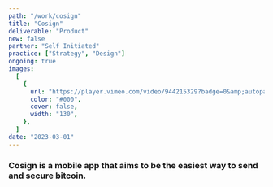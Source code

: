 ```yaml
---
path: "/work/cosign"
title: "Cosign"
deliverable: "Product"
new: false
partner: "Self Initiated"
practice: ["Strategy", "Design"]
ongoing: true
images:
  [
    {
      url: "https://player.vimeo.com/video/944215329?badge=0&amp;autopause=0&amp;player_id=0&amp;app_id=58479",
      color: "#000",
      cover: false,
      width: "130",
    },
  ]
date: "2023-03-01"
---
```


### Cosign is a mobile app that aims to be the easiest way to send and secure bitcoin.
